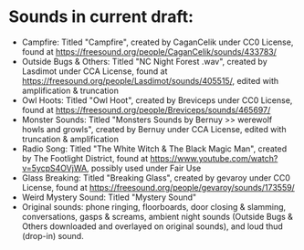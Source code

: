 # Sounds in current draft:
* Campfire: Titled "Campfire", created by CaganCelik under CC0 License, found at https://freesound.org/people/CaganCelik/sounds/433783/
* Outside Bugs & Others: Titled "NC Night Forest .wav", created by Lasdimot under CCA License, found at https://freesound.org/people/Lasdimot/sounds/405515/, edited with amplification & truncation
* Owl Hoots: Titled "Owl Hoot", created by Breviceps under CC0 License, found at https://freesound.org/people/Breviceps/sounds/465697/
* Monster Sounds: Titled "Monsters Sounds by Bernuy >> werewolf howls and growls", created by Bernuy under CCA License, edited with truncation & amplification
* Radio Song: Titled "The White Witch & The Black Magic Man", created by The Footlight District, found at https://www.youtube.com/watch?v=5ycpS4OVjWA, possibly used under Fair Use
* Glass Breaking: Titled "Breaking Glass", created by gevaroy under CC0 License, found at https://freesound.org/people/gevaroy/sounds/173559/
* Weird Mystery Sound: Titled "Mystery Sound"
* Original sounds: phone ringing, floorboards, door closing & slamming, conversations, gasps & screams, ambient night sounds (Outside Bugs & Others downloaded and overlayed on original sounds), and loud thud (drop-in) sound.
